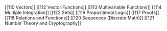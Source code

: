 [[110 Vectors]]
[[112 Vector Functions]]
[[113 Multivariable Functions]]
[[114 Multiple Integration]]
[[122 Sets]]
[[116 Propositional Logic]]
[[117 Proofs]]
[[118 Relations and Functions]]
[[120 Sequences (Discrete Math)]]
[[121 Number Theory and Cryptography]]